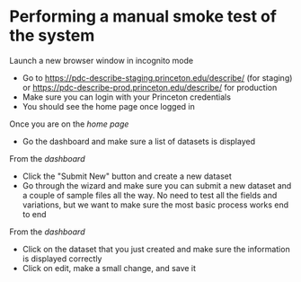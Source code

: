 # Performing a manual smoke test of the system

Launch a new browser window in incognito mode

* Go to https://pdc-describe-staging.princeton.edu/describe/ (for staging) or https://pdc-describe-prod.princeton.edu/describe/ for production
* Make sure you can login with your Princeton credentials
* You should see the home page once logged in

Once you are on the *home page*
* Go the dashboard and make sure a list of datasets is displayed


From the *dashboard*
* Click the "Submit New" button and create a new dataset
* Go through the wizard and make sure you can submit a new dataset and a couple of sample files all the way. No need to test all the fields and variations, but we want to make sure the most basic process works end to end

From the *dashboard*
* Click on the dataset that you just created and make sure the information is displayed correctly
* Click on edit, make a small change, and save it





